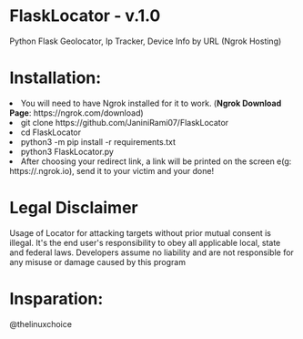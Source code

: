 # FlaskLocator - v.1.0
Python Flask Geolocator, Ip Tracker, Device Info by URL (Ngrok Hosting) 

# Installation:
<li>You will need to have Ngrok installed for it to work. (<b>Ngrok Download Page</b>: https://ngrok.com/download)</li>
<li>git clone https://github.com/JaniniRami07/FlaskLocator</li>
<li>cd FlaskLocator</li>
<li>python3 -m pip install -r requirements.txt</li>
<li>python3 FlaskLocator.py</li>
<li>After choosing your redirect link, a link will be printed on the screen e(g: https://<random_shit>.ngrok.io), send it to your victim and your done!</li>

# Legal Disclaimer
Usage of Locator for attacking targets without prior mutual consent is illegal. It's the end user's responsibility to obey all applicable local, state and federal laws. Developers assume no liability and are not responsible for any misuse or damage caused by this program

# Insparation:
@thelinuxchoice
